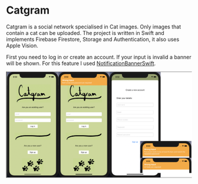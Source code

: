 # Catgram

Catgram is a social network specialised in Cat images. Only images that contain a cat can be uploaded. The project is written in Swift and implements Firebase Firestore, Storage and Authentication, it also uses Apple Vision.

First you need to log in or create an account. If your input is invalid a banner will be shown. For this feature I used [NotificationBannerSwift](http://cocoadocs.org/docsets/NotificationBannerSwift/1.0.1/).

![CreateAccount](https://github.com/eaglett/Catgram/blob/master/Images/CreateAccount.png?raw=true)
